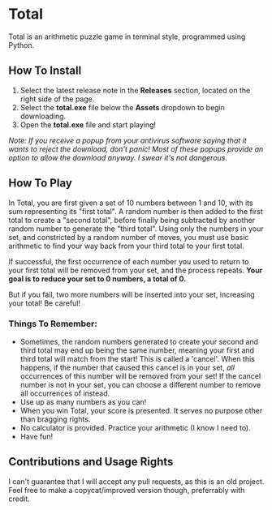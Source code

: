 # Total

Total is an arithmetic puzzle game in terminal style, programmed using Python.

## How To Install
1. Select the latest release note in the **Releases** section, located on the right side of the page.
2. Select the **total.exe** file below the **Assets** dropdown to begin downloading.
3. Open the **total.exe** file and start playing!

*Note: If you receive a popup from your antivirus software saying that it wants to reject the download, don't panic! Most of these popups provide an option to allow the download anyway. I swear it's not dangerous.*

## How To Play
In Total, you are first given a set of 10 numbers between 1 and 10, with its sum representing its "first total". A random number is then added to the first total to create a "second total", before finally being subtracted by another random number to generate the "third total". Using only the numbers in your set, and constricted by a random number of moves, you must use basic arithmetic to find your way back from your third total to your first total. 

If successful, the first occurrence of each number you used to return to your first total will be removed from your set, and the process repeats. **Your goal is to reduce your set to 0 numbers, a total of 0.**

But if you fail, two more numbers will be inserted into your set, increasing your total! Be careful!

### Things To Remember:
- Sometimes, the random numbers generated to create your second and third total may end up being the same number, meaning your first and third total will match from the start! This is called a 'cancel'. When this happens, if the number that caused this cancel is in your set, *all* occurrences of this number will be removed from your set! If the cancel number is not in your set, you can choose a different number to remove all occurrences of instead. 
- Use up as many numbers as you can!
- When you win Total, your score is presented. It serves no purpose other than bragging rights.
- No calculator is provided. Practice your arithmetic (I know I need to).
- Have fun!

## Contributions and Usage Rights
I can't guarantee that I will accept any pull requests, as this is an old project. Feel free to make a copycat/improved version though, preferrably with credit.
